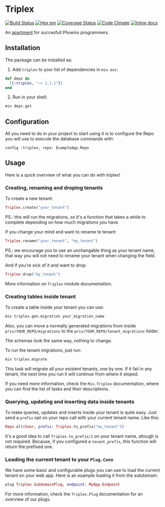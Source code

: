 # Triplex

[![Build Status](https://travis-ci.org/ateliware/triplex.svg?branch=master)](https://travis-ci.org/ateliware/triplex)
[![Hex pm](http://img.shields.io/hexpm/v/triplex.svg?style=flat)](https://hex.pm/packages/triplex)
[![Coverage Status](https://coveralls.io/repos/github/ateliware/triplex/badge.svg)](https://coveralls.io/github/ateliware/triplex)
[![Code Climate](https://img.shields.io/codeclimate/github/ateliware/triplex.svg)](https://codeclimate.com/github/ateliware/triplex)
[![Inline docs](http://inch-ci.org/github/ateliware/triplex.svg?branch=master&style=flat)](http://inch-ci.org/github/ateliware/triplex)

An [apartment](https://github.com/influitive/apartment) for succesfull Phoenix
programmers.

## Installation

The package can be installed as:

1. Add `triplex` to your list of dependencies in `mix.exs`:

```elixir
def deps do
  [{:triplex, "~> 1.1.1"}]
end
```

2. Run in your shell:

```bash
mix deps.get
```

## Configuration

All you need to do in your project to start using it is to configure the Repo
you will use to execute the database commands with:

    config :triplex, repo: ExampleApp.Repo

## Usage

Here is a quick overview of what you can do with triplex!

### Creating, renaming and droping tenants

To create a new tenant:

```elixir
Triplex.create("your_tenant")
```

PS.: this will run the migrations, so it's a function that takes a while to
complete depending on how much migrations you have.

If you change your mind and want to rename te tenant:

```elixir
Triplex.rename("your_tenant", "my_tenant")
```

PS.: we encourage you to use an unchangable thing as your tenant name, that
way you will not need to rename your tenant when changing the field.

And if you're sick of it and want to drop:

```elixir
Triplex.drop("my_tenant")
```

More information on `Triplex` module documentation.

### Creating tables inside tenant

To create a table inside your tenant you can use:

```bash
mix triplex.gen.migration your_migration_name
```

Also, you can move a normally generated migrations from inside
`priv/YOUR_REPO/migrations` to the `priv/YOUR_REPO/tenant_migrations`
folder.

The schemas look the same way, nothing to change.

To run the tenant migrations, just run:

```bash
mix triplex.migrate
```

This task will migrate all your existent tenants, one by one. If it
fail in any tenant, the next time you run it will continue from where
it stoped.

If you need more information, check the `Mix.Triplex` documentation, where
you can find the list of tasks and their descriptions.

### Querying, updating and inserting data inside tenants

To make queries, updates and inserts inside your tenant is quite easy.
Just send a `prefix` opt on your repo call with your current tenant name.
Like this:

```elixir
Repo.all(User, prefix: Triplex.to_prefix("my_tenant"))
```

It's a good idea to call `Triplex.to_prefix/1` on your tenant name, altough is
not required. Because, if you configured a `tenant_prefix`, this function will
return the prefixed one.

### Loading the current tenant to your `Plug.Conn`

We have some basic and configurable plugs you can use to load the current
tenant on your web app. Here is an example loading it from the subdomain:

```elixir
plug Triplex.SubdomainPlug, endpoint: MyApp.Endpoint
```

For more information, check the `Triplex.Plug` documentation for an overview of
our plugs.
